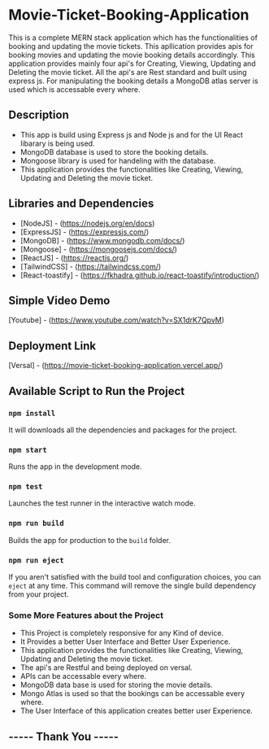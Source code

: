 # Movie-Ticket-Booking-Application
This is a complete MERN stack application which has the functionalities of booking and updating the movie tickets. This apllication provides apis for booking movies and updating the movie booking details accordingly. This application provides mainly four api's for Creating, Viewing, Updating and Deleting the movie ticket. All the api's are Rest standard and built using express js. For manipulating the booking details a MongoDB atlas server is used which is accessable every where.


## Description
- This app is build using Express js and Node js and for the UI React libarary is being used.
- MongoDB database is used to store the booking details.
- Mongoose library is used for handeling with the database.
- This application provides the functionalities like Creating, Viewing, Updating and Deleting the movie ticket.

## Libraries and Dependencies
- [NodeJS] - (https://nodejs.org/en/docs)
- [ExpressJS] - (https://expressjs.com/)
- [MongoDB] - (https://www.mongodb.com/docs/)
- [Mongoose] - (https://mongoosejs.com/docs/)
- [ReactJS] - (https://reactjs.org/)
- [TailwindCSS] - (https://tailwindcss.com/)
- [React-toastify] - (https://fkhadra.github.io/react-toastify/introduction/)

## Simple Video Demo
[Youtube] - (https://www.youtube.com/watch?v=SX1drK7QpvM)

## Deployment Link
[Versal] - (https://movie-ticket-booking-application.vercel.app/)

## Available Script to Run the Project
### `npm install`
It will downloads all the dependencies and packages for the project.
### `npm start`
Runs the app in the development mode.
### `npm test`
Launches the test runner in the interactive watch mode.
### `npm run build`
Builds the app for production to the `build` folder.
### `npm run eject`
If you aren't satisfied with the build tool and configuration choices, you can `eject` at any time. This command will remove the single build dependency from your project.

### Some More Features about the Project
- This Project is completely responsive for any Kind of device.
- It Provides a better User Interface and Better User Experience.
- This application provides the functionalities like Creating, Viewing, Updating and Deleting the movie ticket.
- The api's are Restful and being deployed on versal.
- APIs can be accessable every where.
- MongoDB data base is used for storing the movie details.
- Mongo Atlas is used so that the bookings can be accessable every where.
- The User Interface of this application creates better user Experience.

## ----- Thank You -----
